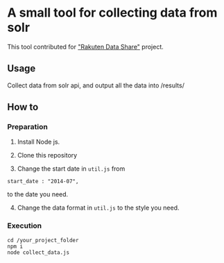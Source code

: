 # A small tool for collecting data from solr
This tool contributed for ["Rakuten Data Share"](http://rit.rakuten.co.jp/opendata.html) project.

## Usage
Collect data from solr api, and output all the data into /results/

## How to

### Preparation
1. Install Node js.

2. Clone this repository

3. Change the start date in ```util.js``` from
```
start_date : "2014-07",
```
to the date you need.

4. Change the data format in ```util.js``` to the style you need.


### Execution

```
cd /your_project_folder
npm i
node collect_data.js
```
